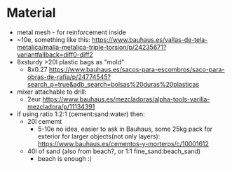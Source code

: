 # Material

* metal mesh - for reinforcement inside
 * ~10e, something like this: https://www.bauhaus.es/vallas-de-tela-metalica/malla-metalica-triple-torsion/p/24235671?variantfallback=diff0-diff2
* 8xsturdy >20l plastic bags as "mold"
  * 8x0.27 https://www.bauhaus.es/sacos-para-escombros/saco-para-obras-de-rafia/p/24774545?search_p=true&adb_search=bolsas%20duras%20plasticas
* mixer attachable to drill:
  * 2eur https://www.bauhaus.es/mezcladoras/alpha-tools-varilla-mezcladora/p/11134391
* if using ratio 1:2:1 (cement:sand:water) then:
  * 20l cememt
    * 5-10e no idea, easier to ask in Bauhaus, some 25kg pack for exterior for larger objects(not only layers): https://www.bauhaus.es/cementos-y-morteros/c/10001612
  * 40l of sand (also from beach?, or 1:1 fine_sand:beach_sand)
    * beach is enough :)
